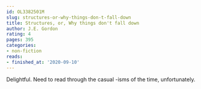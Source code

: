 ```yaml
---
id: OL3382501M
slug: structures-or-why-things-don-t-fall-down
title: Structures, or, Why things don't fall down
author: J.E. Gordon
rating: 4
pages: 395
categories:
- non-fiction
reads:
- finished_at: '2020-09-10'
---
```

Delightful. Need to read through the casual -isms of the time, unfortunately.
